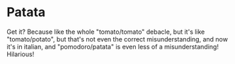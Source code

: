 # Patata
Get it? Because like the whole "tomato/tomato" debacle, but it's like "tomato/potato", but that's not even the correct misunderstanding, and now it's in italian, and "pomodoro/patata" is even less of a misunderstanding! Hilarious!
